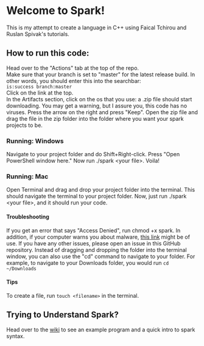 # Welcome to Spark!
This is my attempt to create a language in C++ using Faical Tchirou and Ruslan Spivak's tutorials.<br>
## How to run this code:
Head over to the "Actions" tab at the top of the repo.    
Make sure that your branch is set to "master" for the latest release build. In other words, you should enter this into the searchbar:<br>
`is:success branch:master`<br>
Click on the link at the top.<br>
In the Artifacts section, click on the os that you use: a .zip file should start downloading. You may get a warning, but I assure you, this code has no viruses. Press the arrow on the right and press "Keep". Open the zip file and drag the file in the zip folder into the folder where you want your spark projects to be.<br>
### Running: Windows
Navigate to your project folder and do Shift+Right-click. Press "Open PowerShell window here." Now run ./spark \<your file\>. Voila!
### Running: Mac
Open Terminal and drag and drop your project folder into the terminal. This should navigate the terminal to your project folder. Now, just run ./spark \<your file\>, and it should run your code.
#### Troubleshooting
If you get an error that says "Access Denied", run chmod +x spark. In addition, if your computer warns you about malware, [this link](https://support.apple.com/guide/mac-help/open-a-mac-app-from-an-unidentified-developer-mh40616/mac) might be of use. If you have any other issues, please open an issue in this GitHub repository. Instead of dragging and dropping the folder into the terminal window, you can also use the "cd" command to navigate to your folder. For example, to navigate to your Downloads folder, you would run `cd ~/Downloads`
#### Tips
To create a file, run `touch <filename>` in the terminal. 
## Trying to Understand Spark? ## 
Head over to the [wiki](https://github.com/dantheking-crypto/spark/wiki) to see an example program and a quick intro to spark syntax.
